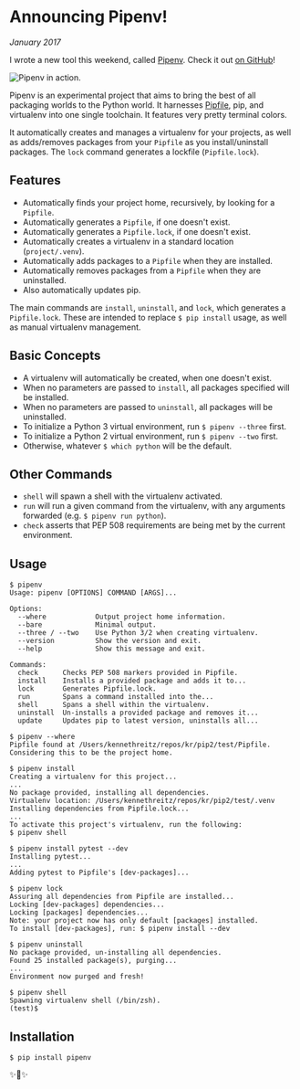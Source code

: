 # Announcing Pipenv!
*January 2017*

I wrote a new tool this weekend, called [Pipenv](https://github.com/pypa/pipenv). Check it out [on GitHub](https://github.com/pypa/pipenv)!

![Pipenv in action.](http://images.squarespace-cdn.com/content/v1/665498111876725f7613f1e6/1719666481609-H8X1V6B2ZMD2FPW71GWE/57b01-0b889-image-asset.gif)

Pipenv is an experimental project that aims to bring the best of all packaging worlds to the Python world. It harnesses [Pipfile](https://github.com/pypa/pipfile), pip, and virtualenv into one single toolchain. It features very pretty terminal colors.

It automatically creates and manages a virtualenv for your projects, as well as adds/removes packages from your `Pipfile` as you install/uninstall packages. The `lock` command generates a lockfile (`Pipfile.lock`).

## Features

* Automatically finds your project home, recursively, by looking for a `Pipfile`.
* Automatically generates a `Pipfile`, if one doesn't exist.
* Automatically generates a `Pipfile.lock`, if one doesn't exist.
* Automatically creates a virtualenv in a standard location (`project/.venv`).
* Automatically adds packages to a `Pipfile` when they are installed.
* Automatically removes packages from a `Pipfile` when they are uninstalled.
* Also automatically updates pip.

The main commands are `install`, `uninstall`, and `lock`, which generates a `Pipfile.lock`. These are intended to replace `$ pip install` usage, as well as manual virtualenv management.

## Basic Concepts

* A virtualenv will automatically be created, when one doesn't exist.
* When no parameters are passed to `install`, all packages specified will be installed.
* When no parameters are passed to `uninstall`, all packages will be uninstalled.
* To initialize a Python 3 virtual environment, run `$ pipenv --three` first.
* To initialize a Python 2 virtual environment, run `$ pipenv --two` first.
* Otherwise, whatever `$ which python` will be the default.

## Other Commands

* `shell` will spawn a shell with the virtualenv activated.
* `run` will run a given command from the virtualenv, with any arguments forwarded (e.g. `$ pipenv run python`).
* `check` asserts that PEP 508 requirements are being met by the current environment.

## Usage

```
$ pipenv
Usage: pipenv [OPTIONS] COMMAND [ARGS]...

Options:
  --where            Output project home information.
  --bare             Minimal output.
  --three / --two    Use Python 3/2 when creating virtualenv.
  --version          Show the version and exit.
  --help             Show this message and exit.

Commands:
  check      Checks PEP 508 markers provided in Pipfile.
  install    Installs a provided package and adds it to...
  lock       Generates Pipfile.lock.
  run        Spans a command installed into the...
  shell      Spans a shell within the virtualenv.
  uninstall  Un-installs a provided package and removes it...
  update     Updates pip to latest version, uninstalls all...

$ pipenv --where
Pipfile found at /Users/kennethreitz/repos/kr/pip2/test/Pipfile. 
Considering this to be the project home.

$ pipenv install
Creating a virtualenv for this project...
...
No package provided, installing all dependencies.
Virtualenv location: /Users/kennethreitz/repos/kr/pip2/test/.venv
Installing dependencies from Pipfile.lock...
...
To activate this project's virtualenv, run the following:
$ pipenv shell

$ pipenv install pytest --dev
Installing pytest...
...
Adding pytest to Pipfile's [dev-packages]...

$ pipenv lock
Assuring all dependencies from Pipfile are installed...
Locking [dev-packages] dependencies...
Locking [packages] dependencies...
Note: your project now has only default [packages] installed.
To install [dev-packages], run: $ pipenv install --dev

$ pipenv uninstall
No package provided, un-installing all dependencies.
Found 25 installed package(s), purging...
...
Environment now purged and fresh!

$ pipenv shell
Spawning virtualenv shell (/bin/zsh).
(test)$
```

## Installation

```
$ pip install pipenv
```

✨🍰✨